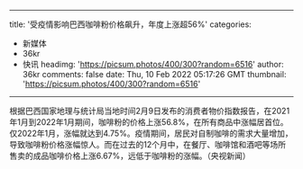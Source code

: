 
---
title: '受疫情影响巴西咖啡粉价格飙升，年度上涨超56%'
categories: 
 - 新媒体
 - 36kr
 - 快讯
headimg: 'https://picsum.photos/400/300?random=6516'
author: 36kr
comments: false
date: Thu, 10 Feb 2022 05:17:26 GMT
thumbnail: 'https://picsum.photos/400/300?random=6516'
---

<div>   
根据巴西国家地理与统计局当地时间2月9日发布的消费者物价指数报告，在2021年1月到2022年1月期间，咖啡粉的价格上涨56.8%，在所有商品中涨幅居首位。仅2022年1月，涨幅就达到4.75%。疫情期间，居民对自制咖啡的需求大量增加，导致咖啡粉价格涨幅惊人。而在过去的12个月中，在餐厅、咖啡馆和酒吧等场所售卖的成品咖啡价格上涨6.67%，远低于咖啡粉的涨幅。（央视新闻）  
</div>
            